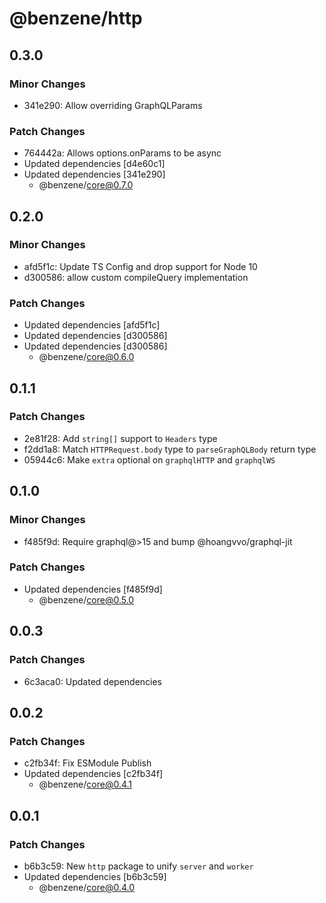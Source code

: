 # @benzene/http

## 0.3.0

### Minor Changes

- 341e290: Allow overriding GraphQLParams

### Patch Changes

- 764442a: Allows options.onParams to be async
- Updated dependencies [d4e60c1]
- Updated dependencies [341e290]
  - @benzene/core@0.7.0

## 0.2.0

### Minor Changes

- afd5f1c: Update TS Config and drop support for Node 10
- d300586: allow custom compileQuery implementation

### Patch Changes

- Updated dependencies [afd5f1c]
- Updated dependencies [d300586]
- Updated dependencies [d300586]
  - @benzene/core@0.6.0

## 0.1.1

### Patch Changes

- 2e81f28: Add `string[]` support to `Headers` type
- f2dd1a8: Match `HTTPRequest.body` type to `parseGraphQLBody` return type
- 05944c6: Make `extra` optional on `graphqlHTTP` and `graphqlWS`

## 0.1.0

### Minor Changes

- f485f9d: Require graphql@>15 and bump @hoangvvo/graphql-jit

### Patch Changes

- Updated dependencies [f485f9d]
  - @benzene/core@0.5.0

## 0.0.3

### Patch Changes

- 6c3aca0: Updated dependencies

## 0.0.2

### Patch Changes

- c2fb34f: Fix ESModule Publish
- Updated dependencies [c2fb34f]
  - @benzene/core@0.4.1

## 0.0.1

### Patch Changes

- b6b3c59: New `http` package to unify `server` and `worker`
- Updated dependencies [b6b3c59]
  - @benzene/core@0.4.0
